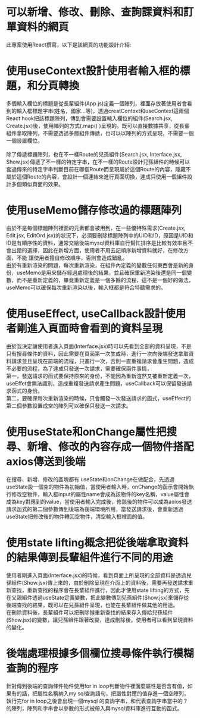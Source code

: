# 可以新增、修改、刪除、查詢課資料和訂單資料的網頁

此專案使用React撰寫，以下是該網頁的功能設計介紹:

# 使用useContext設計使用者輸入框的標題，和分頁轉換
多個輸入欄位的標題是從長輩組件(App.js)定義一個陣列，裡面存放著使用者會看到的輸入框標題字串(姓名，國家...等)，透過creatContext和useContext這兩個React hook把該標題陣列，傳到會需要設置輸入欄位的組件(Search.jsx, Create.jsx)後，使用陣列的方式(.map() )呈現的。既可以直接數據共享，從長輩組件拿取陣列，不需要透過多層組件傳遞，也可以以陣列的方式呈現，不需要一個一個設置欄位。<br>
<br>
除了傳遞標題陣列，也在不一樣Route的兒孫組件(Search.jsx, Interface.jsx, Show.jsx)傳遞了不一樣的特定字串，在不一樣的Route設計兒孫組件的時候可以套過傳來的特定字串判斷目前在哪個Route而呈現屬於這個Route的內容，隱藏不屬於這個Route的內容，會設計一個連結來進行頁面切換，達成只使用一個組件設計多個類似頁面的效果。<br>

# 使用useMemo儲存修改過的標題陣列
由於不是每個標題陣列裡面的元素都會被用到，在一些優特殊需求(Create.jsx, Edit.jsx, EditOrd.jsx)的狀況下，必須要刪除標題陣列中的UID和ID，原因是UID和ID是有順序性的資料，通常交給後端mysql資料庫自行幫忙排序是比較有效率且不會出錯的選擇，因此在新增方面，使用者不用去記順序新增資料就好，在修改方面，不能
讓使用者擅自修改順序，否則會造成錯亂。<br>
由於有重新渲染的問題，每次重新渲染，在組件內定義的變數任何東西會是新的身份，useMemo是用來儲存經過處理後的結果，並且確保重新渲染後還是同一個變數，而不是重新定義的，畢竟重新定義是一個多餘的流程，這不是一個好的做法，useMemo可以確保每次重新渲染以後，輸入框都是符合特聽需求的。

# 使用useEffect, useCallback設計使用者剛進入頁面時會看到的資料呈現
由於我決定讓使用者進入頁面(Interface.jsx)時可以先看到全部的資料呈現，不是只有搜尋條件的資料，因此需要在頁面第一次生成時，進行一次向後端發送拿取資料請求並且呈現在前端的流程，只進行一次，否則一直重複請求會產生問題，造成不必要的流程，為了達成只發送一次請求，需要確保兩件事情，<br>
第一，發送請求的函式要保持原來的身份，不能因為重新渲然又被重新定義一次，useEffet會無法識別，造成重複發送請求產生問題，useCallback可以保留發送請求函式的身份。<br>
第二，要確保每次重新渲染的時候，只會觸發一次發送請求的函式，useEffect的第二個參數設置成空的陣列可以確保只發送一次請求。

# 使用useState和onChange屬性把搜尋、新增、修改的內容存成一個物件搭配axios傳送到後端
在搜尋、新增、修改的區塊都有 useState和onChange在做配合，先透過useState設一個空的物件為初始值，當使用者輸入時，onChange的函示會開始執行修改空物件，輸入框input的屬性name會成為該物件的key名稱，value屬性會成為key對應到的value，當使用者輸入完成後，修該後的物件可以成為axios發送請求函式的第二個參數傳到後端為後端環境所用，當發送請求後，會重新透過useState把修改後的物件轉回空物件，清空輸入框裡面的值。

# 使用state lifting概念把從後端拿取資料的結果傳到長輩組件進行不同的用途
使用者剛進入頁面(Interface.jsx)的時候，看到頁面上所呈現的全部資料是透過兒孫組件(Show.jsx)傳上來的，由於刪除呈現在介面上的資料後，需要再發送請求重新查找，重新查找的程序會在長輩組件進行，因此才使用state lifting的方式，先在父親組件透過useState定義變數，把此變數傳到兒孫組件(Show.jsx)來儲存從後端查找的結果，既可以在兒孫組件呈現，也能在長輩組件做其他的用途。<br>
在刪除資料後，長輩組件可以把刪除猴重新查找的結果存入傳給兒孫組件(Show.jsx)的變數，讓兒孫組件跟著改變，達成刪除後，使用者可以看到呈現資料的變化。

# 後端處理根據多個欄位搜尋條件執行模糊查詢的程序
針對傳到後端的查詢條件物件使用for in loop判斷物件裡面麼屬性是否含有值，如果有的話，把屬性名稱納入my sql查詢語句，把屬性對應的值存進一個空陣列，執行完for in loop之後會出現一個mysql 的查詢字串，和代表查詢字串當中的 ?　的陣列，陣列和字串會以參數的形式被帶入與mysql資料庫進行互動的函式。





